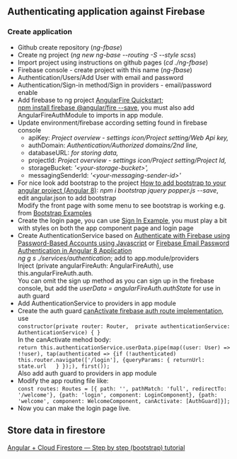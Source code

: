 ## Authenticating application against Firebase
### Create application
- Github create repository (_ng-fbase_)
- Create ng project (_ng new ng-base --routing -S --style scss_)
- Import project using instructions on github pages (_cd ./ng-fbase_)
- Firebase console - create project with this name (_ng-fbase_)
- Authentication/Users/Add User with email and password
- Authentication/Sign-in method/Sign in providers - email/password enable
- Add firebase to ng project [AngularFire Quickstart](https://github.com/angular/angularfire/blob/master/docs/install-and-setup.md);
[npm install firebase @angular/fire --save](https://www.npmjs.com/package/@angular/fire), you must also add AngularFireAuthModule to imports in app module.
- Update environment/firebase according setting found in firebase console
  * apiKey: _Project overview - settings icon/Project setting/Web Api key,_
  * authDomain: _Authentication/Authorized domains/2nd line,_
  * databaseURL: _for storing data,_
  * projectId: _Project overview - settings icon/Project setting/Project Id,_
  * storageBucket: _'\<your-storage-bucket>',_
  * messagingSenderId: _'\<your-messaging-sender-id>'_
- For nice look add bootstrap to the project [How to add bootstrap to your angular project (Angular 8)](https://medium.com/@oyewusioyekunle/how-to-add-bootstrap-to-your-angular-project-angular-8-6379fd6a0f46):
_npm i bootstrap jquery popper.js --save_, edit angular.json to add bootstrap  
Modify the front page with some menu to see bootstrap is working e.g. from [Bootstrap Examples](https://getbootstrap.com/docs/4.4/examples/)
- Create the login page, you can use [Sign In Example](https://getbootstrap.com/docs/4.4/examples/sign-in/), you must play a bit with styles on both the app component page and login page
- Create AuthenticationService based on [Authenticate with Firebase using Password-Based Accounts using Javascript](https://firebase.google.com/docs/auth/web/password-auth) or [Firebase Email Password Authentication in Angular 8 Application](https://jsonworld.com/demo/firebase-email-password-authentication-in-angular-application)  
_ng g s ./services/authentication_; add to app.module/providers  
Inject (private angularFireAuth: AngularFireAuth), use this.angularFireAuth.auth.  
You can omit the sign up method as you can sign up in the firebase console, but add the _userData = angularFireAuth.authState_ for use in auth guard
- Add AuthenticationService to providers in app module
- Create the auth guard [canActivate firebase auth route implementation](https://github.com/angular/angularfire/issues/282#issuecomment-228514876), use  
   `constructor(private router: Router,  private authenticationService: AuthenticationService) { }`  
In the canActivate mehod body:  
  `return this.authenticationService.userData.pipe(map((user: User) => !!user), tap(authenticated => {if (!authenticated) this.router.navigate(['/login'], {queryParams: { returnUrl: state.url   } });), first());`  
Also add auth guard to providers in app module  
- Modify the app routing file like:  
  `const routes: Routes = [{ path: '', pathMatch: 'full', redirectTo: '/welcome'}, {path: 'login', component: LoginComponent}, {path: 'welcome', component: WelcomeComponent, canActivate: [AuthGuard]}];`
- Now you can make the login page live.

## Store data in firestore
[Angular + Cloud Firestore — Step by step (bootstrap) tutorial](https://medium.com/factory-mind/angular-cloud-firestore-step-by-step-bootstrap-tutorial-ecb96db8d071)
